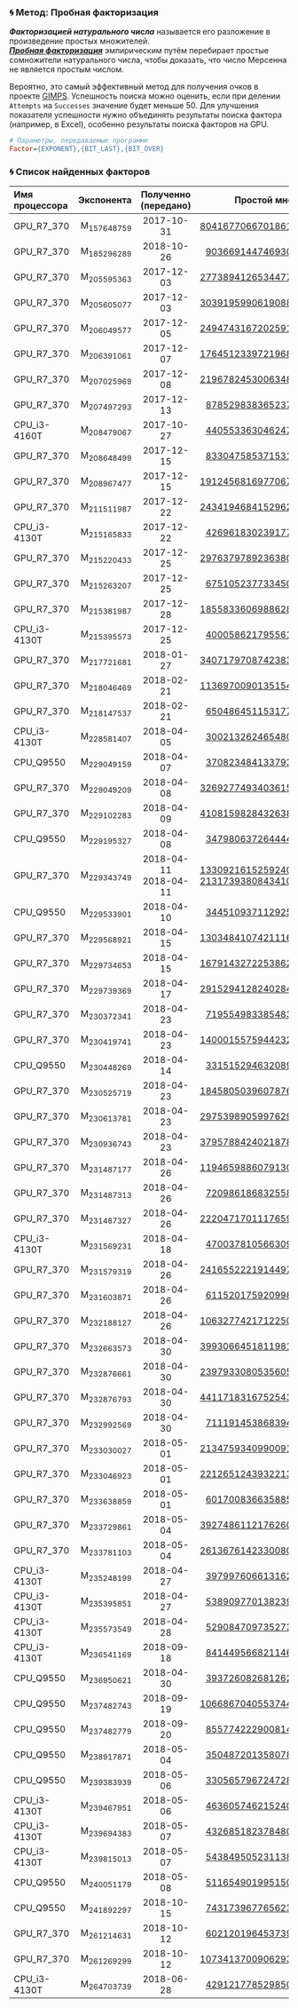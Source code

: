 [License]://creativecommons.org/licenses/by-nc-sa/4.0/deed.ru

### :cyclone: Метод: Пробная факторизация

***Факторизацией натурального числа*** называется его разложение в произведение простых множителей.  
***[Пробная факторизация]*** эмпирическим путём перебирает простые сомножители натурального числа, чтобы 
доказать, что число Мерсенна не является простым числом.

Вероятно, это самый эффективный метод для получения очков в проекте [GIMPS]. Успешность поиска можно оценить, 
если при делении `Attempts` на `Successes` значение будет меньше 50. Для улучшения показателя успешности нужно 
объединять результаты поиска фактора (например, в Excel), особенно результаты поиска факторов на GPU.
``` cfg
# Параметры, передаваемые программе
Factor={EXPONENT},{BIT_LAST},{BIT_OVER}
```

[Пробная факторизация]://mersenne.org/report_top_500_tf/
[GIMPS]://mersenne.org/download/#download

### :cyclone: Список найденных факторов

|Имя процессора|Экспонента|Полученно (передано)|Простой множитель
|:--- | ---:|:---:| ---:
|GPU_R7_370|M<sub>157648759</sub>|2017-10-31|[8041677066701861049937](https://mersenne.org/M157648759 "72,8 бит")
|GPU_R7_370|M<sub>185296289</sub>|2018-10-26|[903669144746930668903](https://mersenne.org/M185296289 "69,6 бит")
|GPU_R7_370|M<sub>205595363</sub>|2017-12-03|[2773894126534477665767](https://mersenne.org/M205595363 "71,2 бит")
|GPU_R7_370|M<sub>205605077</sub>|2017-12-03|[3039195990619088556073](https://mersenne.org/M205605077 "71,4 бит")
|GPU_R7_370|M<sub>206049577</sub>|2017-12-05|[2494743167202591324743](https://mersenne.org/M206049577 "71,1 бит")
|GPU_R7_370|M<sub>206391061</sub>|2017-12-07|[1764512339721968441863](https://mersenne.org/M206391061 "70,6 бит")
|GPU_R7_370|M<sub>207025969</sub>|2017-12-08|[2196782453006348890751](https://mersenne.org/M207025969 "70,9 бит")
|GPU_R7_370|M<sub>207497293</sub>|2017-12-13|[878529838365237127543](https://mersenne.org/M207497293 "69,6 бит")
|CPU_i3-4160T|M<sub>208479067</sub>|2017-10-27|[440553363046247908073](https://mersenne.org/M208479067 "68,6 бит")
|GPU_R7_370|M<sub>208648499</sub>|2017-12-15|[833047585371531927847](https://mersenne.org/M208648499 "69,5 бит")
|GPU_R7_370|M<sub>208967477</sub>|2017-12-15|[1912456816977067282231](https://mersenne.org/M208967477 "70,7 бит")
|GPU_R7_370|M<sub>211511987</sub>|2017-12-22|[2434194684152962680721](https://mersenne.org/M211511987 "71,0 бит")
|CPU_i3-4130T|M<sub>215165833</sub>|2017-12-22|[426961830239177086559](https://mersenne.org/M215165833 "68,5 бит")
|GPU_R7_370|M<sub>215220433</sub>|2017-12-25|[2976379789236380560823](https://mersenne.org/M215220433 "71,3 бит")
|GPU_R7_370|M<sub>215263207</sub>|2017-12-25|[675105237733450079609](https://mersenne.org/M215263207 "69,2 бит")
|GPU_R7_370|M<sub>215381987</sub>|2017-12-28|[1855833606988628686847](https://mersenne.org/M215381987 "70,7 бит")
|CPU_i3-4130T|M<sub>215395573</sub>|2017-12-25|[400058621795561157959](https://mersenne.org/M215395573 "68,4 бит")
|GPU_R7_370|M<sub>217721681</sub>|2018-01-27|[3407179708742383273313](https://mersenne.org/M217721681 "71,5 бит")
|GPU_R7_370|M<sub>218046469</sub>|2018-02-21|[1136970090135154220713](https://mersenne.org/M218046469 "69,9 бит")
|GPU_R7_370|M<sub>218147537</sub>|2018-02-21|[650486451153177761399](https://mersenne.org/M218147537 "69,1 бит")
|CPU_i3-4130T|M<sub>228581407</sub>|2018-04-05|[300213262465480679351](https://mersenne.org/M228581407 "68,0 бит")
|CPU_Q9550|M<sub>229049159</sub>|2018-04-07|[370823484133793317631](https://mersenne.org/M229049159 "68,3 бит")
|GPU_R7_370|M<sub>229049209</sub>|2018-04-08|[3269277493403615429831](https://mersenne.org/M229049209 "71,5 бит")
|GPU_R7_370|M<sub>229102283</sub>|2018-04-09|[4108159828432638525671](https://mersenne.org/M229102283 "71,8 бит")
|CPU_Q9550|M<sub>229195327</sub>|2018-04-08|[347980637264444339167](https://mersenne.org/M229195327 "68,2 бит")
|GPU_R7_370|M<sub>229343749</sub>|2018-04-11<br>2018-04-11|[1330921615259240600279](https://mersenne.org/M229343749 "70,2 бит")<br>[2131739380843410755623](https://mersenne.org/M229343749 "70,9 бит")
|CPU_Q9550|M<sub>229533901</sub>|2018-04-10|[344510937112925898521](https://mersenne.org/M229533901 "68,2 бит")
|GPU_R7_370|M<sub>229568921</sub>|2018-04-15|[1303484107421116713551](https://mersenne.org/M229568921 "70,1 бит")
|GPU_R7_370|M<sub>229734653</sub>|2018-04-15|[1679143272253862177423](https://mersenne.org/M229734653 "70,5 бит")
|GPU_R7_370|M<sub>229739369</sub>|2018-04-17|[2915294128240284076007](https://mersenne.org/M229739369 "71,3 бит")
|GPU_R7_370|M<sub>230372341</sub>|2018-04-23|[719554983385483268057](https://mersenne.org/M230372341 "69,3 бит")
|GPU_R7_370|M<sub>230419741</sub>|2018-04-23|[1400015575944232344217](https://mersenne.org/M230419741 "70,2 бит")
|CPU_Q9550|M<sub>230448269</sub>|2018-04-14|[331515294632089863409](https://mersenne.org/M230448269 "68,2 бит")
|GPU_R7_370|M<sub>230525719</sub>|2018-04-23|[1845805039607876232737](https://mersenne.org/M230525719 "70,6 бит")
|GPU_R7_370|M<sub>230613781</sub>|2018-04-23|[2975398905997629100553](https://mersenne.org/M230613781 "71,3 бит")
|GPU_R7_370|M<sub>230936743</sub>|2018-04-23|[3795788424021878052103](https://mersenne.org/M230936743 "71,7 бит")
|GPU_R7_370|M<sub>231487177</sub>|2018-04-26|[1194659886079130009489](https://mersenne.org/M231487177 "70,0 бит")
|GPU_R7_370|M<sub>231487313</sub>|2018-04-26|[720986186832558518537](https://mersenne.org/M231487313 "69,3 бит")
|GPU_R7_370|M<sub>231487327</sub>|2018-04-26|[2220471701117659841737](https://mersenne.org/M231487327 "70,9 бит")
|CPU_i3-4130T|M<sub>231569231</sub>|2018-04-18|[470037810566309359601](https://mersenne.org/M231569231 "68,7 бит")
|GPU_R7_370|M<sub>231579319</sub>|2018-04-26|[2416552221914497485239](https://mersenne.org/M231579319 "71,0 бит")
|GPU_R7_370|M<sub>231603871</sub>|2018-04-26|[611520175920998565671](https://mersenne.org/M231603871 "69,1 бит")
|GPU_R7_370|M<sub>232188127</sub>|2018-04-26|[1063277421712250469209](https://mersenne.org/M232188127 "69,8 бит")
|GPU_R7_370|M<sub>232663573</sub>|2018-04-30|[3993066451811981201081](https://mersenne.org/M232663573 "71,8 бит")
|GPU_R7_370|M<sub>232876661</sub>|2018-04-30|[2397933080535605139337](https://mersenne.org/M232876661 "71,0 бит")
|GPU_R7_370|M<sub>232876793</sub>|2018-04-30|[4411718316752543286079](https://mersenne.org/M232876793 "71,9 бит")
|GPU_R7_370|M<sub>232992569</sub>|2018-04-30|[711191453868394530391](https://mersenne.org/M232992569 "69,3 бит")
|GPU_R7_370|M<sub>233030027</sub>|2018-05-01|[2134759340990091104977](https://mersenne.org/M233030027 "70,9 бит")
|GPU_R7_370|M<sub>233046923</sub>|2018-05-01|[2212651243932213647753](https://mersenne.org/M233046923 "70,9 бит")
|GPU_R7_370|M<sub>233638859</sub>|2018-05-01|[601700836635885063479](https://mersenne.org/M233638859 "69,0 бит")
|GPU_R7_370|M<sub>233729861</sub>|2018-05-04|[3927486112176260601223](https://mersenne.org/M233729861 "71,7 бит")
|GPU_R7_370|M<sub>233781103</sub>|2018-05-04|[2613676142330080130423](https://mersenne.org/M233781103 "71,1 бит")
|CPU_i3-4130T|M<sub>235248199</sub>|2018-04-27|[397997606613162863633](https://mersenne.org/M235248199 "68,4 бит")
|CPU_i3-4130T|M<sub>235395851</sub>|2018-04-27|[538909770138239218337](https://mersenne.org/M235395851 "68,9 бит")
|CPU_i3-4130T|M<sub>235573549</sub>|2018-04-28|[529084709735273158543](https://mersenne.org/M235573549 "68,8 бит")
|CPU_i3-4130T|M<sub>236541169</sub>|2018-09-18|[841449566821146055063](https://mersenne.org/M236541169 "69,5 бит")
|CPU_Q9550|M<sub>236950621</sub>|2018-04-30|[393726082681262406071](https://mersenne.org/M236950621 "68,4 бит")
|CPU_Q9550|M<sub>237482743</sub>|2018-09-19|[1066867040553744415441](https://mersenne.org/M237482743 "69,9 бит")
|CPU_Q9550|M<sub>237482779</sub>|2018-09-20|[855774222900814779839](https://mersenne.org/M237482779 "69,5 бит")
|CPU_Q9550|M<sub>238917871</sub>|2018-05-04|[350487201358078223233](https://mersenne.org/M238917871 "68,2 бит")
|CPU_Q9550|M<sub>239383939</sub>|2018-05-06|[330565796724728147663](https://mersenne.org/M239383939 "68,2 бит")
|CPU_i3-4130T|M<sub>239467951</sub>|2018-05-06|[463605746215240845319](https://mersenne.org/M239467951 "68,7 бит")
|CPU_i3-4130T|M<sub>239694383</sub>|2018-05-07|[432685182378480717463](https://mersenne.org/M239694383 "68,6 бит")
|CPU_i3-4130T|M<sub>239815013</sub>|2018-05-07|[543849505231138121047](https://mersenne.org/M239815013 "68,9 бит")
|CPU_Q9550|M<sub>240051179</sub>|2018-05-08|[511654901995150319753](https://mersenne.org/M240051179 "68,8 бит")
|CPU_Q9550|M<sub>241892297</sub>|2018-10-15|[743173967765623368119](https://mersenne.org/M241892297 "69,3 бит")
|GPU_R7_370|M<sub>261214631</sub>|2018-10-12|[602120196453739130969](https://mersenne.org/M261214631 "69,0 бит")
|GPU_R7_370|M<sub>261269299</sub>|2018-10-12|[1073413700906293057567](https://mersenne.org/M261269299 "69,9 бит")
|CPU_i3-4130T|M<sub>264703739</sub>|2018-06-28|[429121778529850100161](https://mersenne.org/M264703739 "68,5 бит")

# 
